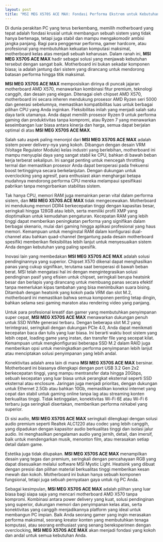 ```yaml
---
layout: post
title: "MSI MEG X570S ACE MAX: Fondasi Performa Ekstrem untuk Kebutuhan Anda"
---
```


Di dunia perakitan PC yang terus berkembang, memilih motherboard yang tepat adalah fondasi krusial untuk membangun sebuah sistem yang tidak hanya bertenaga, tetapi juga stabil dan mampu mengakomodir ambisi jangka panjang. Bagi para penggemar performa, gamer hardcore, atau profesional yang membutuhkan kekuatan komputasi maksimal, motherboard kelas atas menjadi sebuah keharusan. Dalam ranah ini, **MSI MEG X570S ACE MAX** hadir sebagai solusi yang menjawab kebutuhan tersebut dengan sangat baik. Motherboard ini bukan sekadar komponen biasa; ia adalah jantung dari sistem yang dirancang untuk mendorong batasan performa hingga titik maksimal.

**MSI MEG X570S ACE MAX** memposisikan dirinya di puncak jajaran motherboard AMD X570, menawarkan kombinasi fitur premium, teknologi canggih, dan desain yang elegan. Ditenagai oleh chipset AMD X570, motherboard ini secara inheren mendukung prosesor AMD Ryzen seri 5000 dan generasi sebelumnya, memastikan kompatibilitas luas untuk berbagai pilihan CPU yang Anda inginkan. Fleksibilitas inilah yang menjadi salah satu daya tarik utamanya. Anda dapat memilih prosesor Ryzen 9 untuk performa gaming dan produktivitas tanpa kompromi, atau Ryzen 7 yang menawarkan keseimbangan luar biasa antara kinerja dan harga, semua dapat berjalan optimal di atas **MSI MEG X570S ACE MAX**.

Salah satu aspek paling menonjol dari **MSI MEG X570S ACE MAX** adalah sistem power delivery-nya yang kokoh. Dibangun dengan desain VRM (Voltage Regulator Module) kelas industri yang berlebihan, motherboard ini mampu menyuplai daya yang sangat stabil ke CPU, bahkan di bawah beban kerja terberat sekalipun. Ini sangat penting untuk mencegah throttling termal dan memastikan prosesor Anda dapat beroperasi pada frekuensi boost tertingginya secara berkelanjutan. Dengan dukungan untuk overclocking yang agresif, para enthusiast akan menghargai betapa mudahnya mendorong performa CPU mereka melampaui spesifikasi pabrikan tanpa mengorbankan stabilitas sistem.

Tak hanya CPU, memori RAM juga memainkan peran vital dalam performa sistem, dan **MSI MEG X570S ACE MAX** tidak mengecewakan. Motherboard ini mendukung memori DDR4 berkecepatan tinggi dengan kapasitas besar, seringkali hingga 128GB atau lebih, serta memiliki profil XMP yang dioptimalkan untuk kemudahan pengaturan. Kecepatan RAM yang lebih tinggi dapat memberikan peningkatan performa yang signifikan dalam berbagai skenario, mulai dari gaming hingga aplikasi profesional yang haus memori. Kemampuan untuk menginstal RAM dalam konfigurasi dual-channel atau bahkan quad-channel (tergantung pada desain motherboard spesifik) memberikan fleksibilitas lebih lanjut untuk menyesuaikan sistem Anda dengan kebutuhan yang paling spesifik.

Inovasi lain yang membedakan **MSI MEG X570S ACE MAX** adalah solusi pendinginannya yang superior. Chipset X570 dikenal dapat menghasilkan panas yang cukup signifikan, terutama saat beroperasi di bawah beban berat. MSI telah mengatasi hal ini dengan mengintegrasikan solusi pendinginan pasif yang efisien untuk chipset, seringkali berupa heatsink besar dan berlapis yang dirancang untuk membuang panas secara efektif tanpa memerlukan kipas tambahan yang bisa menimbulkan suara bising. Ditambah dengan heatsink yang kokoh pada VRM dan slot M.2, motherboard ini memastikan bahwa semua komponen penting tetap dingin, bahkan selama sesi gaming maraton atau rendering video yang panjang.

Untuk para profesional kreatif dan gamer yang membutuhkan penyimpanan super cepat, **MSI MEG X570S ACE MAX** menawarkan dukungan penuh untuk SSD NVMe generasi terbaru. Dengan beberapa slot M.2 yang terintegrasi, seringkali dengan dukungan PCIe 4.0, Anda dapat menikmati kecepatan baca dan tulis yang luar biasa. Ini berarti waktu boot sistem yang lebih cepat, loading game yang instan, dan transfer file yang secepat kilat. Kemampuan untuk mengkonfigurasi beberapa SSD M.2 dalam RAID juga memberikan opsi untuk meningkatkan performa penyimpanan lebih lanjut atau menciptakan solusi penyimpanan yang lebih andal.

Konektivitas adalah area lain di mana **MSI MEG X570S ACE MAX** bersinar. Motherboard ini biasanya dilengkapi dengan port USB 3.2 Gen 2x2 berkecepatan tinggi, yang mampu mentransfer data hingga 20Gbps, sebuah kecepatan yang luar biasa untuk perangkat eksternal seperti SSD eksternal atau enclosure. Jaringan juga menjadi prioritas, dengan dukungan untuk Ethernet 2.5Gb atau bahkan 10Gb, memastikan koneksi internet yang cepat dan stabil untuk gaming online tanpa lag atau streaming konten berkualitas tinggi. Tidak ketinggalan, konektivitas Wi-Fi 6E atau Wi-Fi 6 terbaru juga seringkali disertakan, memberikan performa nirkabel yang superior.

Di sisi audio, **MSI MEG X570S ACE MAX** seringkali dilengkapi dengan solusi audio premium seperti Realtek ALC1220 atau codec yang lebih canggih, yang dipadukan dengan kapasitor audio berkualitas tinggi dan isolasi jalur audio. Ini menghasilkan pengalaman audio yang jernih, detail, dan imersif, baik untuk mendengarkan musik, menonton film, atau merasakan setiap detail dalam game.

Estetika juga tidak dilupakan. **MSI MEG X570S ACE MAX** menampilkan desain yang tegas dan premium, seringkali dengan pencahayaan RGB yang dapat disesuaikan melalui software MSI Mystic Light. Heatsink yang dibuat dengan presisi dan pilihan material berkualitas tinggi memberikan kesan mewah dan kokoh. Motherboard ini bukan hanya sebuah komponen fungsional, tetapi juga sebuah pernyataan gaya untuk rig PC Anda.

Sebagai kesimpulan, **MSI MEG X570S ACE MAX** adalah pilihan yang luar biasa bagi siapa saja yang mencari motherboard AMD X570 tanpa kompromi. Kombinasi antara power delivery yang kuat, solusi pendinginan yang superior, dukungan memori dan penyimpanan kelas atas, serta konektivitas yang canggih menjadikannya platform yang ideal untuk membangun PC impian. Baik Anda seorang gamer yang ingin merasakan performa maksimal, seorang kreator konten yang membutuhkan tenaga komputasi, atau seorang enthusiast yang senang bereksperimen dengan overclocking, **MSI MEG X570S ACE MAX** akan menjadi fondasi yang kokoh dan andal untuk semua kebutuhan Anda.
